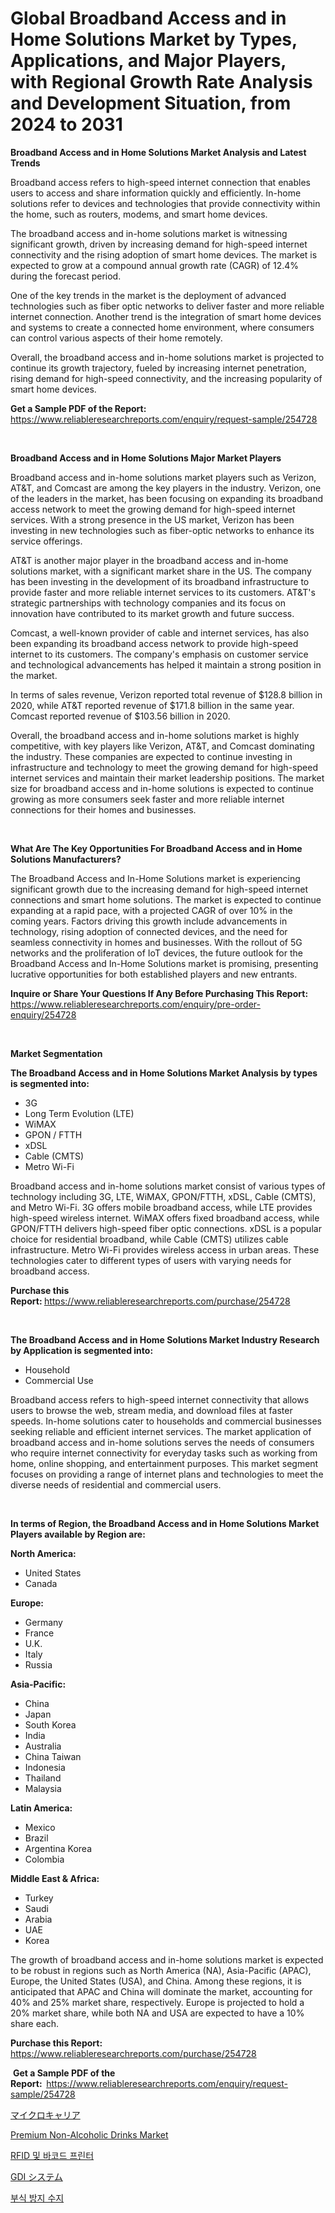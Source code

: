 <p><h1>Global Broadband Access and in Home Solutions Market by Types, Applications, and Major Players, with Regional Growth Rate Analysis and Development Situation, from 2024 to 2031</h1></p><p><strong>Broadband Access and in Home Solutions Market Analysis and Latest Trends</strong></p>
<p><p>Broadband access refers to high-speed internet connection that enables users to access and share information quickly and efficiently. In-home solutions refer to devices and technologies that provide connectivity within the home, such as routers, modems, and smart home devices.</p><p>The broadband access and in-home solutions market is witnessing significant growth, driven by increasing demand for high-speed internet connectivity and the rising adoption of smart home devices. The market is expected to grow at a compound annual growth rate (CAGR) of 12.4% during the forecast period.</p><p>One of the key trends in the market is the deployment of advanced technologies such as fiber optic networks to deliver faster and more reliable internet connection. Another trend is the integration of smart home devices and systems to create a connected home environment, where consumers can control various aspects of their home remotely.</p><p>Overall, the broadband access and in-home solutions market is projected to continue its growth trajectory, fueled by increasing internet penetration, rising demand for high-speed connectivity, and the increasing popularity of smart home devices.</p></p>
<p><strong>Get a Sample PDF of the Report:&nbsp;</strong> <a href="https://www.reliableresearchreports.com/enquiry/request-sample/254728">https://www.reliableresearchreports.com/enquiry/request-sample/254728</a></p>
<p>&nbsp;</p>
<p><strong>Broadband Access and in Home Solutions Major Market Players</strong></p>
<p><p>Broadband access and in-home solutions market players such as Verizon, AT&T, and Comcast are among the key players in the industry. Verizon, one of the leaders in the market, has been focusing on expanding its broadband access network to meet the growing demand for high-speed internet services. With a strong presence in the US market, Verizon has been investing in new technologies such as fiber-optic networks to enhance its service offerings.</p><p>AT&T is another major player in the broadband access and in-home solutions market, with a significant market share in the US. The company has been investing in the development of its broadband infrastructure to provide faster and more reliable internet services to its customers. AT&T's strategic partnerships with technology companies and its focus on innovation have contributed to its market growth and future success.</p><p>Comcast, a well-known provider of cable and internet services, has also been expanding its broadband access network to provide high-speed internet to its customers. The company's emphasis on customer service and technological advancements has helped it maintain a strong position in the market.</p><p>In terms of sales revenue, Verizon reported total revenue of $128.8 billion in 2020, while AT&T reported revenue of $171.8 billion in the same year. Comcast reported revenue of $103.56 billion in 2020.</p><p>Overall, the broadband access and in-home solutions market is highly competitive, with key players like Verizon, AT&T, and Comcast dominating the industry. These companies are expected to continue investing in infrastructure and technology to meet the growing demand for high-speed internet services and maintain their market leadership positions. The market size for broadband access and in-home solutions is expected to continue growing as more consumers seek faster and more reliable internet connections for their homes and businesses.</p></p>
<p>&nbsp;</p>
<p><strong>What Are The Key Opportunities For Broadband Access and in Home Solutions Manufacturers?</strong></p>
<p><p>The Broadband Access and In-Home Solutions market is experiencing significant growth due to the increasing demand for high-speed internet connections and smart home solutions. The market is expected to continue expanding at a rapid pace, with a projected CAGR of over 10% in the coming years. Factors driving this growth include advancements in technology, rising adoption of connected devices, and the need for seamless connectivity in homes and businesses. With the rollout of 5G networks and the proliferation of IoT devices, the future outlook for the Broadband Access and In-Home Solutions market is promising, presenting lucrative opportunities for both established players and new entrants.</p></p>
<p><strong>Inquire or Share Your Questions If Any Before Purchasing This Report:</strong> <a href="https://www.reliableresearchreports.com/enquiry/pre-order-enquiry/254728">https://www.reliableresearchreports.com/enquiry/pre-order-enquiry/254728</a></p>
<p>&nbsp;</p>
<p><strong>Market Segmentation</strong></p>
<p><strong>The Broadband Access and in Home Solutions Market Analysis by types is segmented into:</strong></p>
<p><ul><li>3G</li><li>Long Term Evolution (LTE)</li><li>WiMAX</li><li>GPON / FTTH</li><li>xDSL</li><li>Cable (CMTS)</li><li>Metro Wi-Fi</li></ul></p>
<p><p>Broadband access and in-home solutions market consist of various types of technology including 3G, LTE, WiMAX, GPON/FTTH, xDSL, Cable (CMTS), and Metro Wi-Fi. 3G offers mobile broadband access, while LTE provides high-speed wireless internet. WiMAX offers fixed broadband access, while GPON/FTTH delivers high-speed fiber optic connections. xDSL is a popular choice for residential broadband, while Cable (CMTS) utilizes cable infrastructure. Metro Wi-Fi provides wireless access in urban areas. These technologies cater to different types of users with varying needs for broadband access.</p></p>
<p><strong>Purchase this Report:&nbsp;</strong><a href="https://www.reliableresearchreports.com/purchase/254728">https://www.reliableresearchreports.com/purchase/254728</a></p>
<p>&nbsp;</p>
<p><strong>The Broadband Access and in Home Solutions Market Industry Research by Application is segmented into:</strong></p>
<p><ul><li>Household</li><li>Commercial Use</li></ul></p>
<p><p>Broadband access refers to high-speed internet connectivity that allows users to browse the web, stream media, and download files at faster speeds. In-home solutions cater to households and commercial businesses seeking reliable and efficient internet services. The market application of broadband access and in-home solutions serves the needs of consumers who require internet connectivity for everyday tasks such as working from home, online shopping, and entertainment purposes. This market segment focuses on providing a range of internet plans and technologies to meet the diverse needs of residential and commercial users.</p></p>
<p>&nbsp;</p>
<p><strong>In terms of Region, the Broadband Access and in Home Solutions Market Players available by Region are:</strong></p>
<p>
    <p> <strong> North America: </strong>
        <ul>
            <li>United States</li>
            <li>Canada</li>
        </ul>
        </p> 
    <p> <strong> Europe: </strong>
        <ul>
            <li>Germany</li>
            <li>France</li>
            <li>U.K.</li>
            <li>Italy</li>
            <li>Russia</li>
        </ul>
        </p> 
    <p> <strong> Asia-Pacific: </strong>
        <ul>
            <li>China</li>
            <li>Japan</li>
            <li>South Korea</li>
            <li>India</li>
            <li>Australia</li>
            <li>China Taiwan</li>
            <li>Indonesia</li>
            <li>Thailand</li>
            <li>Malaysia</li>
        </ul>
        </p> 
    <p> <strong> Latin America: </strong>
        <ul>
            <li>Mexico</li>
            <li>Brazil</li>
            <li>Argentina Korea</li>
            <li>Colombia</li>
        </ul>
        </p> 
    <p> <strong> Middle East & Africa: </strong>
        <ul>
            <li>Turkey</li>
            <li>Saudi</li>
            <li>Arabia</li>
            <li>UAE</li>
            <li>Korea</li>
        </ul>
    </p>
    </p>
<p><p>The growth of broadband access and in-home solutions market is expected to be robust in regions such as North America (NA), Asia-Pacific (APAC), Europe, the United States (USA), and China. Among these regions, it is anticipated that APAC and China will dominate the market, accounting for 40% and 25% market share, respectively. Europe is projected to hold a 20% market share, while both NA and USA are expected to have a 10% share each.</p></p>
<p><strong>Purchase this Report: </strong><a href="https://www.reliableresearchreports.com/purchase/254728">https://www.reliableresearchreports.com/purchase/254728</a></p>
<p>&nbsp;<strong>Get a Sample PDF of the Report:&nbsp;&nbsp;</strong><a href="https://www.reliableresearchreports.com/enquiry/request-sample/254728">https://www.reliableresearchreports.com/enquiry/request-sample/254728</a></p>
<p><strong></strong></p>
<p><p><a href="https://github.com/efcvopdgkdx128/Market-Research-Report-List-1/blob/main/6444004187035.md">マイクロキャリア</a></p><p><a href="https://spotless-saver-8fd.notion.site/Premium-Non-Alcoholic-Drinks-Market-Size-Share-Trends-Analysis-Report-By-Application-Regional-Ou-7e19bbc521474d758f35003c869e4d46">Premium Non-Alcoholic Drinks Market</a></p><p><a href="https://github.com/bunxhcci35271755/Market-Research-Report-List-1/blob/main/3879123187000.md">RFID 및 바코드 프린터</a></p><p><a href="https://github.com/hwbcz413288296/Market-Research-Report-List-1/blob/main/6583276187036.md">GDI システム</a></p><p><a href="https://github.com/fredrickeglers/Market-Research-Report-List-1/blob/main/6973536187001.md">부식 방지 수지</a></p></p>
